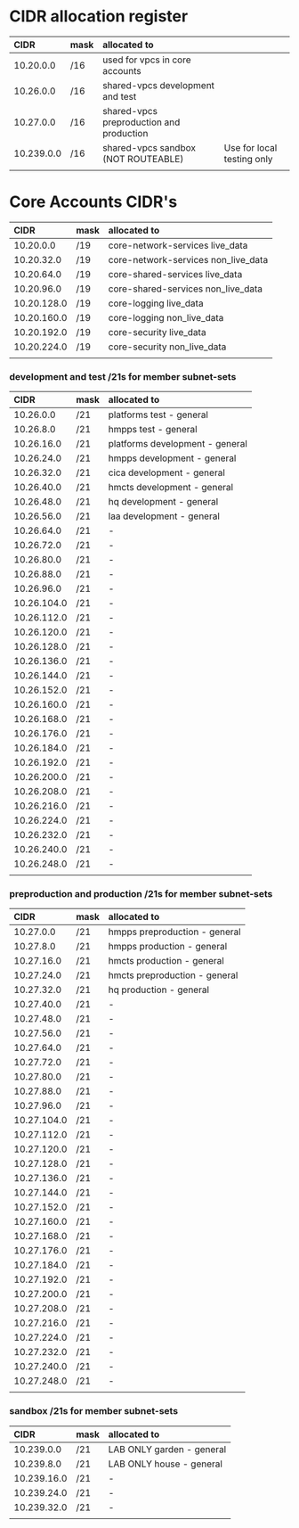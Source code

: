 # CIDR allocation register

| CIDR       | mask | allocated to                             |                            |
| :--------- | :--- | :--------------------------------------- | -------------------------- |
| 10.20.0.0  | /16  | used for vpcs in core accounts           |                            |
| 10.26.0.0  | /16  | shared-vpcs development and test         |                            |
| 10.27.0.0  | /16  | shared-vpcs preproduction and production |                            |
| 10.239.0.0 | /16  | shared-vpcs sandbox (NOT ROUTEABLE)      | Use for local testing only |
|            |      |

# Core Accounts CIDR's

| CIDR        | mask | allocated to                        |
| :---------- | :--- | :---------------------------------- |
| 10.20.0.0   | /19  | core-network-services live_data     |
| 10.20.32.0  | /19  | core-network-services non_live_data |
| 10.20.64.0  | /19  | core-shared-services live_data      |
| 10.20.96.0  | /19  | core-shared-services non_live_data  |
| 10.20.128.0 | /19  | core-logging live_data              |
| 10.20.160.0 | /19  | core-logging non_live_data          |
| 10.20.192.0 | /19  | core-security live_data             |
| 10.20.224.0 | /19  | core-security non_live_data         |
|             |      |

### development and test /21s for member subnet-sets

| CIDR        | mask | allocated to                    |
| :---------- | :--- | :------------------------------ |
| 10.26.0.0   | /21  | platforms test - general        |
| 10.26.8.0   | /21  | hmpps test - general            |
| 10.26.16.0  | /21  | platforms development - general |
| 10.26.24.0  | /21  | hmpps development - general     |
| 10.26.32.0  | /21  | cica development - general      |
| 10.26.40.0  | /21  | hmcts development - general     |
| 10.26.48.0  | /21  | hq development - general        |
| 10.26.56.0  | /21  | laa development - general       |
| 10.26.64.0  | /21  | -                               |
| 10.26.72.0  | /21  | -                               |
| 10.26.80.0  | /21  | -                               |
| 10.26.88.0  | /21  | -                               |
| 10.26.96.0  | /21  | -                               |
| 10.26.104.0 | /21  | -                               |
| 10.26.112.0 | /21  | -                               |
| 10.26.120.0 | /21  | -                               |
| 10.26.128.0 | /21  | -                               |
| 10.26.136.0 | /21  | -                               |
| 10.26.144.0 | /21  | -                               |
| 10.26.152.0 | /21  | -                               |
| 10.26.160.0 | /21  | -                               |
| 10.26.168.0 | /21  | -                               |
| 10.26.176.0 | /21  | -                               |
| 10.26.184.0 | /21  | -                               |
| 10.26.192.0 | /21  | -                               |
| 10.26.200.0 | /21  | -                               |
| 10.26.208.0 | /21  | -                               |
| 10.26.216.0 | /21  | -                               |
| 10.26.224.0 | /21  | -                               |
| 10.26.232.0 | /21  | -                               |
| 10.26.240.0 | /21  | -                               |
| 10.26.248.0 | /21  | -                               |
|             |      |

### preproduction and production /21s for member subnet-sets

| CIDR        | mask | allocated to                  |
| :---------- | :--- | :---------------------------- |
| 10.27.0.0   | /21  | hmpps preproduction - general |
| 10.27.8.0   | /21  | hmpps production - general    |
| 10.27.16.0  | /21  | hmcts production - general    |
| 10.27.24.0  | /21  | hmcts preproduction - general |
| 10.27.32.0  | /21  | hq production - general       |
| 10.27.40.0  | /21  | -                             |
| 10.27.48.0  | /21  | -                             |
| 10.27.56.0  | /21  | -                             |
| 10.27.64.0  | /21  | -                             |
| 10.27.72.0  | /21  | -                             |
| 10.27.80.0  | /21  | -                             |
| 10.27.88.0  | /21  | -                             |
| 10.27.96.0  | /21  | -                             |
| 10.27.104.0 | /21  | -                             |
| 10.27.112.0 | /21  | -                             |
| 10.27.120.0 | /21  | -                             |
| 10.27.128.0 | /21  | -                             |
| 10.27.136.0 | /21  | -                             |
| 10.27.144.0 | /21  | -                             |
| 10.27.152.0 | /21  | -                             |
| 10.27.160.0 | /21  | -                             |
| 10.27.168.0 | /21  | -                             |
| 10.27.176.0 | /21  | -                             |
| 10.27.184.0 | /21  | -                             |
| 10.27.192.0 | /21  | -                             |
| 10.27.200.0 | /21  | -                             |
| 10.27.208.0 | /21  | -                             |
| 10.27.216.0 | /21  | -                             |
| 10.27.224.0 | /21  | -                             |
| 10.27.232.0 | /21  | -                             |
| 10.27.240.0 | /21  | -                             |
| 10.27.248.0 | /21  | -                             |
|             |      |

### sandbox /21s for member subnet-sets

| CIDR        | mask | allocated to              |
| :---------- | :--- | :------------------------ |
| 10.239.0.0  | /21  | LAB ONLY garden - general |
| 10.239.8.0  | /21  | LAB ONLY house - general  |
| 10.239.16.0 | /21  | -                         |
| 10.239.24.0 | /21  | -                         |
| 10.239.32.0 | /21  | -                         |
|             |      |
